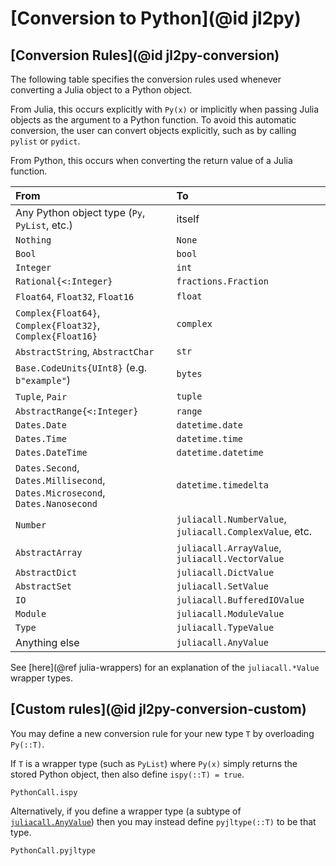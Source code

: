 # [Conversion to Python](@id jl2py)

## [Conversion Rules](@id jl2py-conversion)

The following table specifies the conversion rules used whenever converting a Julia object to a Python object.

From Julia, this occurs explicitly with `Py(x)` or implicitly when passing Julia objects as the argument to a Python function.
To avoid this automatic conversion, the user can convert objects explicitly, such as by calling `pylist` or `pydict`.

From Python, this occurs when converting the return value of a Julia function.

| From                                                                | To                                                      |
| :------------------------------------------------------------------ | :------------------------------------------------------ |
| Any Python object type (`Py`, `PyList`, etc.)                       | itself                                                  |
| `Nothing`                                                           | `None`                                                  |
| `Bool`                                                              | `bool`                                                  |
| `Integer`                                                           | `int`                                                   |
| `Rational{<:Integer}`                                               | `fractions.Fraction`                                    |
| `Float64`, `Float32`, `Float16`                                     | `float`                                                 |
| `Complex{Float64}`, `Complex{Float32}`, `Complex{Float16}`          | `complex`                                               |
| `AbstractString`, `AbstractChar`                                    | `str`                                                   |
| `Base.CodeUnits{UInt8}` (e.g. `b"example"`)                         | `bytes`                                                 |
| `Tuple`, `Pair`                                                     | `tuple`                                                 |
| `AbstractRange{<:Integer}`                                          | `range`                                                 |
| `Dates.Date`                                                        | `datetime.date`                                         |
| `Dates.Time`                                                        | `datetime.time`                                         |
| `Dates.DateTime`                                                    | `datetime.datetime`                                     |
| `Dates.Second`, `Dates.Millisecond`, `Dates.Microsecond`, `Dates.Nanosecond` | `datetime.timedelta`                           |
| `Number`                                                            | `juliacall.NumberValue`, `juliacall.ComplexValue`, etc. |
| `AbstractArray`                                                     | `juliacall.ArrayValue`, `juliacall.VectorValue`         |
| `AbstractDict`                                                      | `juliacall.DictValue`                                   |
| `AbstractSet`                                                       | `juliacall.SetValue`                                    |
| `IO`                                                                | `juliacall.BufferedIOValue`                             |
| `Module`                                                            | `juliacall.ModuleValue`                                 |
| `Type`                                                              | `juliacall.TypeValue`                                   |
| Anything else                                                       | `juliacall.AnyValue`                                    |

See [here](@ref julia-wrappers) for an explanation of the `juliacall.*Value` wrapper types.

## [Custom rules](@id jl2py-conversion-custom)

You may define a new conversion rule for your new type `T` by overloading `Py(::T)`.

If `T` is a wrapper type (such as `PyList`) where `Py(x)` simply returns the stored Python
object, then also define `ispy(::T) = true`.

```@docs
PythonCall.ispy
```

Alternatively, if you define a wrapper type (a subtype of
[`juliacall.AnyValue`](#juliacall.AnyValue)) then you may instead define `pyjltype(::T)` to
be that type.

```@docs
PythonCall.pyjltype
```
